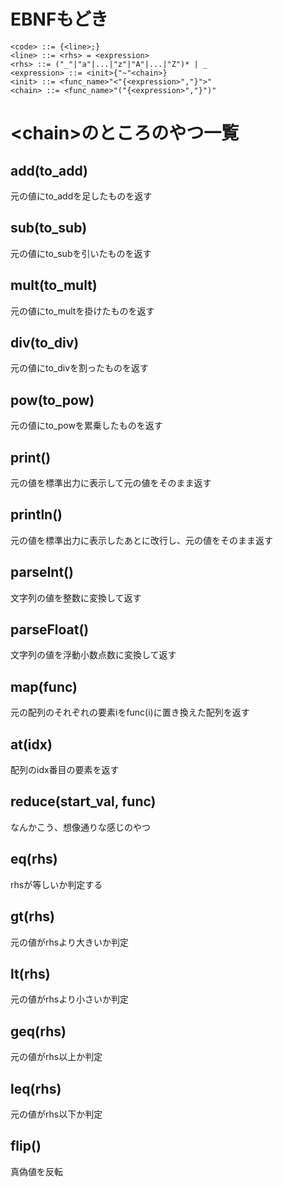 # EBNFもどき
```bnf
<code> ::= {<line>;}
<line> ::= <rhs> = <expression>
<rhs> ::= ("_"|"a"|...|"z"|"A"|...|"Z")* | _
<expression> ::= <init>{"~"<chain>}
<init> ::= <func_name>"<"{<expression>","}">"
<chain> ::= <func_name>"("{<expression>","}")"
```

# \<chain>のところのやつ一覧
## add(to_add)
元の値にto_addを足したものを返す
## sub(to_sub)
元の値にto_subを引いたものを返す
## mult(to_mult)
元の値にto_multを掛けたものを返す
## div(to_div)
元の値にto_divを割ったものを返す
## pow(to_pow)
元の値にto_powを累乗したものを返す
## print()
元の値を標準出力に表示して元の値をそのまま返す
## println()
元の値を標準出力に表示したあとに改行し、元の値をそのまま返す
## parseInt()
文字列の値を整数に変換して返す
## parseFloat()
文字列の値を浮動小数点数に変換して返す
## map(func)
元の配列のそれぞれの要素iをfunc(i)に置き換えた配列を返す
## at(idx)
配列のidx番目の要素を返す
## reduce(start_val, func)
なんかこう、想像通りな感じのやつ
## eq(rhs)
rhsが等しいか判定する
## gt(rhs)
元の値がrhsより大きいか判定
## lt(rhs)
元の値がrhsより小さいか判定
## geq(rhs)
元の値がrhs以上か判定
## leq(rhs)
元の値がrhs以下か判定
## flip()
真偽値を反転

